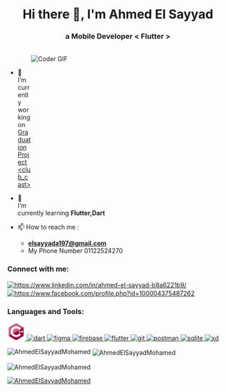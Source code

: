 
<h1 align="center">Hi there 👋, I'm Ahmed El Sayyad</h1>
<h3 align="center">a Mobile Developer < Flutter ></h3>

<br><img align="right" src="https://media.giphy.com/media/SWoSkN6DxTszqIKEqv/giphy.gif" alt="Coder GIF" width="450" height="350">
<br>


- 🔭 I’m currently working on [Graduation Project <club_cast>](https://github.com/AhmedElSayyadMohamed/club_cast)

- 🌱 I’m currently learning **Flutter,Dart**

- 📫 How to reach me :
  - **elsayyada197@gmail.com**
  - My Phone Number 01122524270
  

<h3 align="left">Connect with me:</h3>
<p align="left">
<a href="https://www.linkedin.com/in/ahmed-el-sayyad-b8a6221b9/" target="blank"><img align="center" src="https://raw.githubusercontent.com/rahuldkjain/github-profile-readme-generator/master/src/images/icons/Social/linked-in-alt.svg" alt="https://www.linkedin.com/in/ahmed-el-sayyad-b8a6221b9/" height="30" width="40" /></a>
<a href="https://fb.com/https://www.facebook.com/profile.php?id=100007803845567" target="blank"><img align="center" src="https://raw.githubusercontent.com/rahuldkjain/github-profile-readme-generator/master/src/images/icons/Social/facebook.svg" alt="https://www.facebook.com/profile.php?id=100004375487262" height="30" width="40" /></a>
</p>

  
  
  
<h3 align="left">Languages and Tools:</h3>
<p align="left"> <a href="https://www.w3schools.com/cpp/" target="_blank" rel="noreferrer"> <img src="https://raw.githubusercontent.com/devicons/devicon/master/icons/cplusplus/cplusplus-original.svg" alt="cplusplus" width="40" height="40"/> </a> <a href="https://dart.dev" target="_blank" rel="noreferrer"> <img src="https://www.vectorlogo.zone/logos/dartlang/dartlang-icon.svg" alt="dart" width="40" height="40"/> 
</a> <a href="https://www.figma.com/" target="_blank" rel="noreferrer"> <img src="https://www.vectorlogo.zone/logos/figma/figma-icon.svg" alt="figma" width="40" height="40"/> </a> <a href="https://firebase.google.com/" target="_blank" rel="noreferrer"> <img src="https://www.vectorlogo.zone/logos/firebase/firebase-icon.svg" alt="firebase" width="40" height="40"/> </a> <a href="https://flutter.dev" target="_blank" rel="noreferrer"> <img src="https://www.vectorlogo.zone/logos/flutterio/flutterio-icon.svg" alt="flutter" width="40" height="40"/> </a> 
  <a href="https://git-scm.com/" target="_blank" rel="noreferrer"> <img src="https://www.vectorlogo.zone/logos/git-scm/git-scm-icon.svg" alt="git" width="40" height="40"/> </a> <a href="https://www.adobe.com/in/products/illustrator.html" target="_blank" rel="noreferrer"> 
  

  <a href="https://postman.com" target="_blank" rel="noreferrer">
  <img src="https://www.vectorlogo.zone/logos/getpostman/getpostman-icon.svg" alt="postman" width="40" height="40"/> </a> <a href="https://www.sqlite.org/" target="_blank" rel="noreferrer"> <img src="https://www.vectorlogo.zone/logos/sqlite/sqlite-icon.svg" alt="sqlite" width="40" height="40"/> </a> <a href="https://www.adobe.com/products/xd.html" target="_blank" rel="noreferrer"> <img src="https://cdn.worldvectorlogo.com/logos/adobe-xd.svg" alt="xd" width="40" height="40"/> </a> </p>

  
  
  
<p><img align="left" src="https://github-readme-stats.vercel.app/api/top-langs?username=AhmedElSayyadMohamed&show_icons=true&locale=en&layout=compact" alt="AhmedElSayyadMohamed" /></p>

<p>&nbsp;<img align="center" src="https://github-readme-stats.vercel.app/api?username=AhmedElSayyadMohamed&show_icons=true&locale=en" alt="AhmedElSayyadMohamed" /></p>

<p><img align="center" src="https://github-readme-streak-stats.herokuapp.com/?user=AhmedElSayyadMohamed&" alt="AhmedElSayyadMohamed" /></p>
  
  
  
  <p align="left"> <a href="https://github.com/ryo-ma/github-profile-trophy"><img src="https://github-profile-trophy.vercel.app/?username=AhmedElSayyadMohamed" alt="AhmedElSayyadMohamed" /></a> </p>
